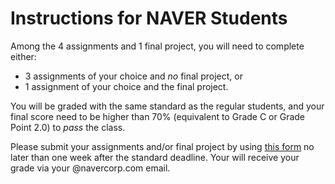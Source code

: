# Instructions for NAVER Students
Among the 4 assignments and 1 final project, you will need to complete either:

- 3 assignments of your choice and *no* final project, or 
- 1 assignment of your choice and the final project.

You will be graded with the same standard as the regular students, 
and your final score need to be higher than 70% (equivalent to Grade C or Grade Point 2.0) to *pass* the class.

Please submit your assignments and/or final project 
by using [this form](https://forms.gle/wMC542rVHHQmQ6oh6) no later than one week after the standard deadline.
Your will receive your grade via your @navercorp.com email.